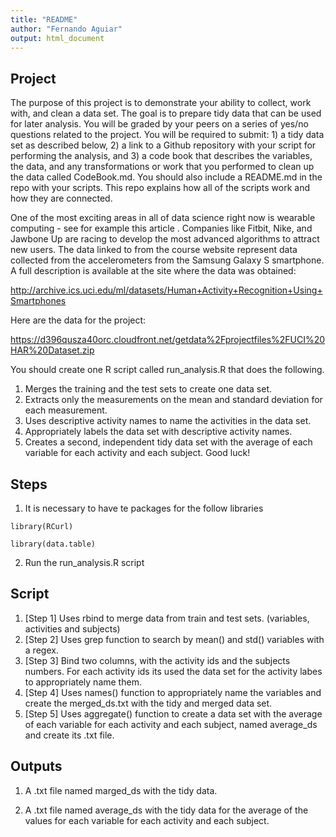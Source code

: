 ```yaml
---
title: "README"
author: "Fernando Aguiar"
output: html_document
---
```


## Project

The purpose of this project is to demonstrate your ability to collect, work with, and clean a data set. The goal is to prepare tidy data that can be used for later analysis. You will be graded by your peers on a series of yes/no questions related to the project. You will be required to submit: 1) a tidy data set as described below, 2) a link to a Github repository with your script for performing the analysis, and 3) a code book that describes the variables, the data, and any transformations or work that you performed to clean up the data called CodeBook.md. You should also include a README.md in the repo with your scripts. This repo explains how all of the scripts work and how they are connected.

One of the most exciting areas in all of data science right now is wearable computing - see for example this article . Companies like Fitbit, Nike, and Jawbone Up are racing to develop the most advanced algorithms to attract new users. The data linked to from the course website represent data collected from the accelerometers from the Samsung Galaxy S smartphone. A full description is available at the site where the data was obtained:

http://archive.ics.uci.edu/ml/datasets/Human+Activity+Recognition+Using+Smartphones

Here are the data for the project:

https://d396qusza40orc.cloudfront.net/getdata%2Fprojectfiles%2FUCI%20HAR%20Dataset.zip

You should create one R script called run_analysis.R that does the following.

1. Merges the training and the test sets to create one data set.
2. Extracts only the measurements on the mean and standard deviation for each measurement.
3. Uses descriptive activity names to name the activities in the data set.
4. Appropriately labels the data set with descriptive activity names.
5. Creates a second, independent tidy data set with the average of each variable for each activity and each subject.
Good luck!

## Steps

1. It is necessary to have te packages for the follow libraries

```
library(RCurl)
```
```
library(data.table)
```

2. Run the run_analysis.R script

## Script

1. [Step 1] Uses rbind to merge data from train and test sets. (variables, activities and subjects)
2. [Step 2] Uses grep function to search by mean() and std() variables with a regex.
3. [Step 3] Bind two columns, with the activity ids and the subjects numbers. For each activity ids its used the data set for the activity     labes to appropriately name them.
4. [Step 4] Uses names() function to appropriately name the variables and create the merged_ds.txt with the tidy and merged data set.
5. [Step 5] Uses aggregate() function to create a data set with the average of each variable for each activity and each subject, named average_ds and create its .txt file.
  

## Outputs

1. A .txt file named marged_ds with the tidy data.

2. A .txt file named average_ds with the tidy data for the average of the values for each variable for each activity and each subject.
